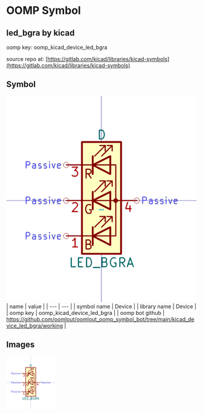 # OOMP Symbol  
## led_bgra  by kicad  
  
oomp key: oomp_kicad_device_led_bgra  
  
source repo at: [https://gitlab.com/kicad/libraries/kicad-symbols](https://gitlab.com/kicad/libraries/kicad-symbols)  
## Symbol  
  
[![working.png](working_600.png)](working.png)  
| name | value | 
| --- | --- | 
| symbol name | Device | 
| library name | Device | 
| oomp key | oomp_kicad_device_led_bgra | 
| oomp bot github | https://github.com/oomlout/oomlout_oomp_symbol_bot/tree/main/kicad_device_led_bgra/working | 
## Images  
  
[![working.png](working_140.png)](working.png)  
